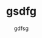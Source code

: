 ---
layout: post
title: "gsdfg"
link: gfdsg
author: gdfsg
published_date: gdsf
description: "dfgs"
language: fr
categories: "Liens"
tags: "test"
og-tags: "gdsf"
permalink: /:categories/:year/:month/:day/:title/
---